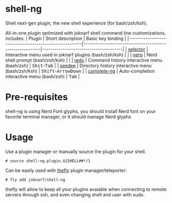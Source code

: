 # shell-ng
Shell next-gen plugin, the new shell experience (for bash/zsh/ksh).

All-in-one plugin optimized with joknarf shell command line customizations, includes:
| Plugin                                                | Short description                                       | Basic key binding                     |
|-------------------------------------------------------|---------------------------------------------------------|---------------------------------------|
| [selector](https://github.com/joknarf/selector)       | Interactive menu used in joknarf plugins (bash/zsh/ksh) |                                       |
| [nerp](https://github.com/joknarf/nerdp)              | Nerd shell prompt (bash/zsh/ksh)                        |                                       |
| [redo](https://github.com/joknarf/redo)               | Command history interactive menu (bash/zsh)             | <kbd>Shit</kbd>-<kbd>Tab</kbd>        |
| [seedee](https://github.com/joknarf/seedee)           | Directory history interactive menu (bash/zsh/ksh)       | <kbd>Shift</kbd>-<kbd>ArrowDown</kbd> |
| [complete-ng](https://github.com/joknarf/complete-ng) | Auto-completion interactive menu (bash/zsh)             | <kbd>Tab</kbd>                        |

# Pre-requisites
shell-ng is using Nerd Font glyphs, you should install Nerd font on your favorite terminal manager, or it should manage Nerd glyphs

# Usage
Use a plugin manager or manually source the plugin for your shell.
```
# source shell-ng.plugin.${SHELL##*/}
```

Can be easily used with [thefly](https://github.com/joknarf/thefly) plugin manager/teleporter:
```
# fly add joknarf/shell-ng
```
thefly will allow to keep all your plugins avaiable when connecting to remote servers through ssh, and even changing shell and user with sudo.
